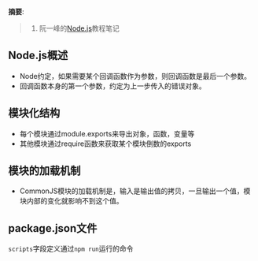 
__摘要__:

> 1. 阮一峰的[Node.js](http://javascript.ruanyifeng.com/#toc10)教程笔记


<!--more-->

## Node.js概述

+ Node约定，如果需要某个回调函数作为参数，则回调函数是最后一个参数。
+ 回调函数本身的第一个参数，约定为上一步传入的错误对象。


## 模块化结构

+ 每个模块通过module.exports来导出对象，函数，变量等
+ 其他模块通过require函数来获取某个模块倒数的exports


## 模块的加载机制

+ CommonJS模块的加载机制是，输入是输出值的拷贝，一旦输出一个值，模块内部的变化就影响不到这个值。


## package.json文件

`scripts`字段定义通过`npm run`运行的命令
